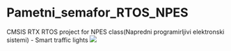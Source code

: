 # Pametni_semafor_RTOS_NPES
CMSIS RTX RTOS project for NPES class(Napredni programirljivi elektronski sistemi) - Smart traffic lights
<img src="https://github.com/MarioGavran/Pametni_semafor_RTOS_NPES/blob/master/images/img1.jpg">
